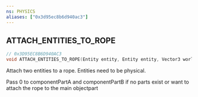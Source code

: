 ```yaml
---
ns: PHYSICS
aliases: ["0x3d95ec8b6d940ac3"]
---
```

## ATTACH_ENTITIES_TO_ROPE

```c
// 0x3D95EC8B6D940AC3
void ATTACH_ENTITIES_TO_ROPE(Entity entity, Entity entity, Vector3 worldPositionA, Vector3 worldPositionB, float ropeLength, int componentPartA, int componentPartB, string boneNamePartA, string boneNamePartB);
```

Attach two entities to a rope. Entities need to be physical.

Pass 0 to componentPartA and componentPartB if no parts exist or want to attach the rope to the main objectpart

